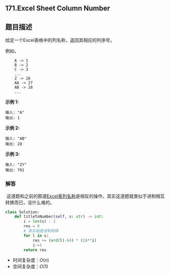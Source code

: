 ## 171.Excel Sheet Column Number

## 题目描述

给定一个Excel表格中的列名称，返回其相应的列序号。

例如，

```
    A -> 1
    B -> 2
    C -> 3
    ...
    Z -> 26
    AA -> 27
    AB -> 28 
    ...
```

**示例 1:**

```
输入: "A"
输出: 1
```

**示例 2:**

```
输入: "AB"
输出: 28
```

**示例 3:**

```
输入: "ZY"
输出: 701
```



### 解答

​	这道题和之前的那道[Excel表列名称](https://github.com/zhangxiaoyidog/leetcode/blob/master/problems/168.Excel_Sheet_Column_Title/README.md)是相反的操作，其实这道题就类似于进制相互转换而已，没什么难的。

```python
class Solution:
    def titleToNumber(self, s: str) -> int:
        i = len(s) - 1 
        res = 0
        # 其实就是进制转换
        for l in s:
            res += (ord(l)-64) * (26**i)
            i-=1
        return res
```

- 时间复杂度：$O(n)$
- 空间复杂度：$O(1)$